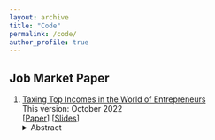 ```yaml
---
layout: archive
title: "Code"
permalink: /code/
author_profile: true
---
```



## Job Market Paper
1. [Taxing Top Incomes in the World of Entrepreneurs](../files/JMP.pdf)    
   This version: October 2022       
   \[[Paper](../files/JMP.pdf)\] \[[Slides](../files/JMP_Slides.pdf)\]
   <details><summary>Abstract</summary>   
   This paper shows that high top marginal income tax rates generate large losses of aggregate output and productivity. These losses arise because taxes distort the investment decisions of entrepreneurs who constitute a large share of high earners. I identify two novel distortions. The first is the "productivity investment effect". Top income tax rates distort the productivity investment decisions not only of entrepreneurs who are already in the top income bracket but also of those who will become top earners in the future by building up their firms. The second force is the "incorporation timing effect". Successful entrepreneurs grow their firms and then sell their businesses to the corporate sector through incorporation. High top tax rates push these entrepreneurs to sell before the firms reach their full productivity potential. This force is driven by a feature of the tax code that treats the sale of a firm to the corporate sector as capital gains, which are taxed at a lower rate than personal income. Both effects imply that even though it targets only a small fraction of households, increasing the top marginal income tax rate generates large output costs by decreasing productivity. Since lower productivity erodes the tax base, in a calibrated model, the revenue-maximizing top income tax rate that takes both effects into account is 45%.
   </details>
